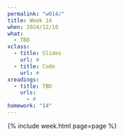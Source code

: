 ```yaml
---
permalink: "w014/"
title: Week 14
when: 2024/12/10
what:
  - TBD
xclass:
  - title: Slides
    url: #
  - title: Code
    url: #
xreadings:
  - title: TBD
    urls:
      - #
homework: "14"
---
```

{% include week.html page=page %}
